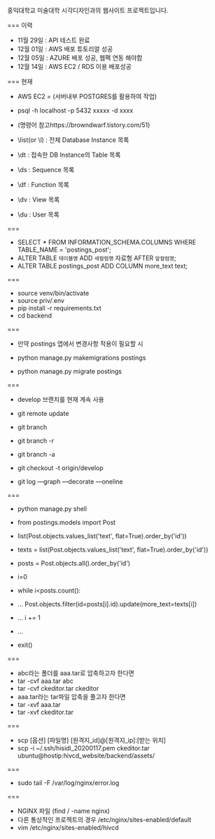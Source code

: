 홍익대학교 미술대학 시각디자인과의 웹사이트 프로젝트입니다.

===
이력
- 11월 29일 : API 테스트 완료
- 12월 01일 : AWS 배포 튜토리얼 성공
- 12월 05일 : AZURE 배포 성공, 웹팩 연동 해야함
- 12월 14일 : AWS EC2 / RDS 이용 배포성공


===
현재
- AWS EC2 = (서버내부 POSTGRES를 활용하여 작업)
- psql -h localhost -p 5432 xxxxx -d xxxx

- (명령어 참고https://browndwarf.tistory.com/51)
- \list(or \l) : 전체 Database Instance 목록
- \dt : 접속한 DB Instance의 Table 목록
- \ds : Sequence 목록
- \df : Function 목록
- \dv : View 목록
- \du : User 목록

===

- SELECT * FROM INFORMATION_SCHEMA.COLUMNS WHERE TABLE_NAME = 'postings_post';
- ALTER TABLE `테이블명` ADD `새컬럼명` 자료형 AFTER `앞컬럼명`;
- ALTER TABLE postings_post ADD COLUMN more_text text;

===

- source venv/bin/activate
- source priv/.env
- pip install -r requirements.txt 
- cd backend

===
- 만약 postings 앱에서 변경사항 적용이 필요할 시

- python manage.py makemigrations postings
- python manage.py migrate postings

===

- develop 브랜치를 현재 계속 사용

- git remote update
- git branch
- git branch -r
- git branch -a 
- git checkout -t origin/develop

- git log —graph —decorate —oneline

===

- python manage.py shell
- from postings.models import Post

- list(Post.objects.values_list('text', flat=True).order_by('id'))
- texts = list(Post.objects.values_list('text', flat=True).order_by('id'))
- posts = Post.objects.all().order_by('id')

- i=0
- while i<posts.count():
- ...     Post.objects.filter(id=posts[i].id).update(more_text=texts[i])
- ...     i += 1
- ... 
- exit()

===

- abc라는 폴더를 aaa.tar로 압축하고자 한다면
-  tar -cvf aaa.tar abc
-  tar -cvf ckeditor.tar ckeditor
- aaa.tar라는 tar파일 압축을 풀고자 한다면
-  tar -xvf aaa.tar
-  tar -xvf ckeditor.tar

===

- scp [옵션] [파일명] [원격지_id]@[원격지_ip]:[받는 위치]
- scp -i ~/.ssh/hisidi_20200117.pem ckeditor.tar ubuntu@hostip:hivcd_website/backend/assets/


=== 

- sudo tail -F /var/log/nginx/error.log

===

- NGINX 파일 (find / -name nginx)
- 다른 통상적인 프로젝트의 경우 /etc/nginx/sites-enabled/default
- vim /etc/nginx/sites-enabled/hivcd